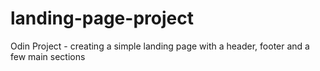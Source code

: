 # landing-page-project
Odin Project - creating a simple landing page with a header, footer and a few main sections
